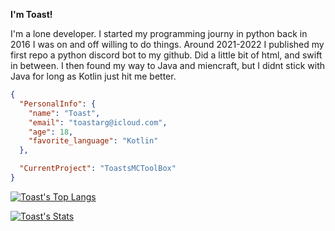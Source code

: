 
**I'm Toast!**

I'm a lone developer. I started my programming journy in python back in 2016 I was on and off willing to do things. Around 2021-2022 I published my first repo a python discord bot to my github.
Did a little bit of html, and swift in between. I then found my way to Java and miencraft, but I didnt stick with Java for long as Kotlin just hit me better. 

```json
{
  "PersonalInfo": {
    "name": "Toast",
    "email": "toastarg@icloud.com",
    "age": 18,
    "favorite_language": "Kotlin"
  },

  "CurrentProject": "ToastsMCToolBox"
}
```
[![Toast's Top Langs](https://github-readme-stats.vercel.app/api/top-langs/?username=ToastArgumentative&show_icons=true&theme=tokyonight)](https://github.com/anuraghazra/github-readme-stats)


[![Toast's Stats](https://github-readme-stats.vercel.app/api?username=ToastArgumentative&show_icons=true&theme=tokyonight)](https://github.com/anuraghazra/github-readme-stats)
